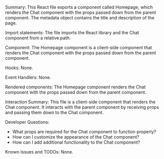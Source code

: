 Summary:
This React file exports a component called Homepage, which renders the Chat component with the props passed down from the parent component. The metadata object contains the title and description of the page.

Import statements:
The file imports the React library and the Chat component from a relative path.

Component:
The Homepage component is a client-side component that renders the Chat component with the props passed down from the parent component.

Hooks:
None.

Event Handlers:
None.

Rendered components:
The Homepage component renders the Chat component with the props passed down from the parent component.

Interaction Summary:
This file is a client-side component that renders the Chat component. It interacts with the parent component by receiving props and passing them down to the Chat component.

Developer Questions:
- What props are required for the Chat component to function properly?
- How can I customize the appearance of the Chat component?
- How can I add additional functionality to the Chat component?

Known Issues and TODOs:
None.